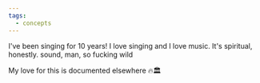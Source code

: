 ```yaml
---
tags:
  - concepts
---
```

I've been singing for 10 years! I love singing and I love music. It's spiritual, honestly. sound, man, so fucking wild

My love for this is documented elsewhere 🔥🏛